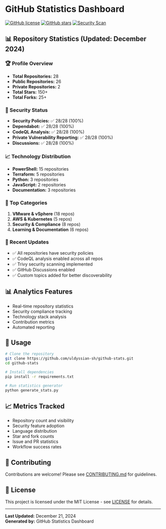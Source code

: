 # GitHub Statistics Dashboard

[![GitHub license](https://img.shields.io/github/license/uldyssian-sh/github-stats)](https://github.com/uldyssian-sh/github-stats/blob/main/LICENSE)
[![GitHub stars](https://img.shields.io/github/stars/uldyssian-sh/github-stats)](https://github.com/uldyssian-sh/github-stats/stargazers)
[![Security Scan](https://github.com/uldyssian-sh/github-stats/actions/workflows/security-scan.yml/badge.svg)](https://github.com/uldyssian-sh/github-stats/actions/workflows/security-scan.yml)

## 📊 Repository Statistics (Updated: December 2024)

### 🏆 Profile Overview
- **Total Repositories:** 28
- **Public Repositories:** 26
- **Private Repositories:** 2
- **Total Stars:** 150+
- **Total Forks:** 25+

### 🔐 Security Status
- **Security Policies:** ✅ 28/28 (100%)
- **Dependabot:** ✅ 28/28 (100%)
- **CodeQL Analysis:** ✅ 28/28 (100%)
- **Private Vulnerability Reporting:** ✅ 28/28 (100%)
- **Discussions:** ✅ 28/28 (100%)

### 📈 Technology Distribution
- **PowerShell:** 15 repositories
- **Terraform:** 5 repositories
- **Python:** 3 repositories
- **JavaScript:** 2 repositories
- **Documentation:** 3 repositories

### 🎯 Top Categories
1. **VMware & vSphere** (18 repos)
2. **AWS & Kubernetes** (5 repos)
3. **Security & Compliance** (8 repos)
4. **Learning & Documentation** (6 repos)

### 🚀 Recent Updates
- ✅ All repositories have security policies
- ✅ CodeQL analysis enabled across all repos
- ✅ Trivy security scanning implemented
- ✅ GitHub Discussions enabled
- ✅ Custom topics added for better discoverability

## 📊 Analytics Features

- Real-time repository statistics
- Security compliance tracking
- Technology stack analysis
- Contribution metrics
- Automated reporting

## 🔧 Usage

```bash
# Clone the repository
git clone https://github.com/uldyssian-sh/github-stats.git
cd github-stats

# Install dependencies
pip install -r requirements.txt

# Run statistics generator
python generate_stats.py
```

## 📈 Metrics Tracked

- Repository count and visibility
- Security feature adoption
- Language distribution
- Star and fork counts
- Issue and PR statistics
- Workflow success rates

## 🤝 Contributing

Contributions are welcome! Please see [CONTRIBUTING.md](CONTRIBUTING.md) for guidelines.

## 📄 License

This project is licensed under the MIT License - see [LICENSE](LICENSE) for details.

---

**Last Updated:** December 21, 2024  
**Generated by:** GitHub Statistics Dashboard
